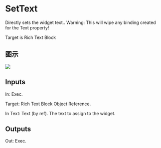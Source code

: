 # SetText

Directly sets the widget text.. Warning: This will wipe any binding created for the Text property!

Target is Rich Text Block

## 图示

![]($-20221218-21364105.png)

## Inputs

In: Exec.

Target: Rich Text Block Object Reference.

In Text: Text (by ref). The text to assign to the widget.  

## Outputs

Out: Exec.

